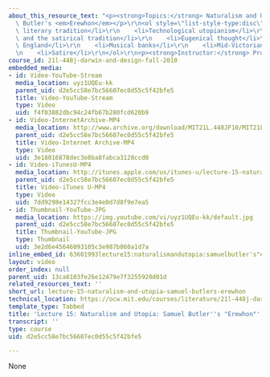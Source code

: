 ```yaml
---
about_this_resource_text: "<p><strong>Topics:</strong> Naturalism and Utopia: Samuel\
  \ Butler's <em>Erewhon</em></p>\r\n<ol style=\"list-style-type:disc\">\r\n    <li>Utopian\
  \ literary tradition</li>\r\n    <li>Technological utopianism</li>\r\n    <li>Utopias\
  \ and the satirical tradition</li>\r\n    <li>Eugenical thought</li>\r\n    <li>Victorian\
  \ England</li>\r\n    <li>Musical banks</li>\r\n    <li>Mid-Victorian religion</li>\r\
  \n    <li>Satire</li>\r\n</ol>\r\n<p><strong>Instructor:</strong> Prof. James Paradis</p>"
course_id: 21l-448j-darwin-and-design-fall-2010
embedded_media:
- id: Video-YouTube-Stream
  media_location: uyz1UQEu-kk
  parent_uid: d2e5cc58e7bc56607ec0d55c5f42bfe5
  title: Video-YouTube-Stream
  type: Video
  uid: f4f03882dbc94c24fb67b280fcd620b9
- id: Video-InternetArchive-MP4
  media_location: http://www.archive.org/download/MIT21L.448JF10/MIT21L_448JF10_lec15_300k.mp4
  parent_uid: d2e5cc58e7bc56607ec0d55c5f42bfe5
  title: Video-Internet Archive-MP4
  type: Video
  uid: 3e18016878dec3e8ba8fabca3128ccd0
- id: Video-iTunesU-MP4
  media_location: http://itunes.apple.com/us/itunes-u/lecture-15-naturalism-utopia/id524410263?i=114469490
  parent_uid: d2e5cc58e7bc56607ec0d55c5f42bfe5
  title: Video-iTunes U-MP4
  type: Video
  uid: 7dd9298e14327fcc3e4e0d7d8f9e7ea5
- id: Thumbnail-YouTube-JPG
  media_location: https://img.youtube.com/vi/uyz1UQEu-kk/default.jpg
  parent_uid: d2e5cc58e7bc56607ec0d55c5f42bfe5
  title: Thumbnail-YouTube-JPG
  type: Thumbnail
  uid: 3e2d6e45646093105c3e987b860a1d7a
inline_embed_id: 63601993lecture15:naturalismandutopia:samuelbutler's"erewhon"50700895
layout: video
order_index: null
parent_uid: 13ca8103fe26e12479e7f3255920d01d
related_resources_text: ''
short_url: lecture-15-naturalism-and-utopia-samuel-butlers-erewhon
technical_location: https://ocw.mit.edu/courses/literature/21l-448j-darwin-and-design-fall-2010/video-lectures/lecture-15-naturalism-and-utopia-samuel-butlers-erewhon
template_type: Tabbed
title: 'Lecture 15: Naturalism and Utopia: Samuel Butler''s "Erewhon"'
transcript: ''
type: course
uid: d2e5cc58e7bc56607ec0d55c5f42bfe5

---
```

None